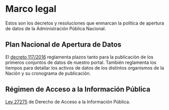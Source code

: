 # Marco legal

Estos son los decretos y resoluciones que enmarcan la política de apertura de datos de la Administración Pública Nacional.

## Plan Nacional de Apertura de Datos

El [decreto 117/2016](http://www.infoleg.gob.ar/infolegInternet/anexos/255000-259999/257755/norma.htm) reglamenta plazos tanto para la publicación de los primeros conjuntos de datos de nuestro portal. También reglamenta los tiempos para detallar los activos de datos de los distintos organismos de la Nación y su cronograma de publicación.

## Régimen de Acceso a la Información Pública

[Ley 27275](http://servicios.infoleg.gob.ar/infolegInternet/anexos/265000-269999/265949/norma.htm) de Derecho de Acceso a la Información Pública.

